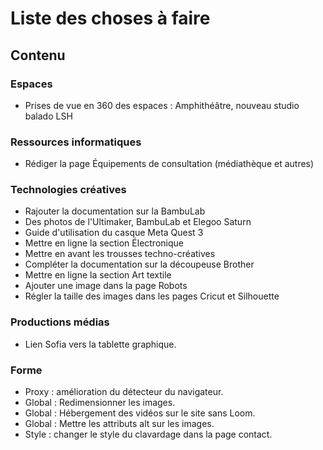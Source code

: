 # Liste des choses à faire

## Contenu
### Espaces
- Prises de vue en 360 des espaces : Amphithéâtre, nouveau studio balado LSH
  
### Ressources informatiques
- Rédiger la page Équipements de consultation (médiathèque et autres)

### Technologies créatives
- Rajouter la documentation sur la BambuLab
- Des photos de l'Ultimaker, BambuLab et Elegoo Saturn
- Guide d'utilisation du casque Meta Quest 3
- Mettre en ligne la section Électronique
- Mettre en avant les trousses techno-créatives
- Compléter la documentation sur la découpeuse Brother
- Mettre en ligne la section Art textile
- Ajouter une image dans la page Robots
- Régler la taille des images dans les pages Cricut et Silhouette

### Productions médias
- Lien Sofia vers la tablette graphique.

### Forme
- Proxy : amélioration du détecteur du navigateur.
- Global : Redimensionner les images. 
- Global : Hébergement des vidéos sur le site sans Loom.
- Global : Mettre les attributs alt sur les images.
- Style : changer le style du clavardage dans la page contact.